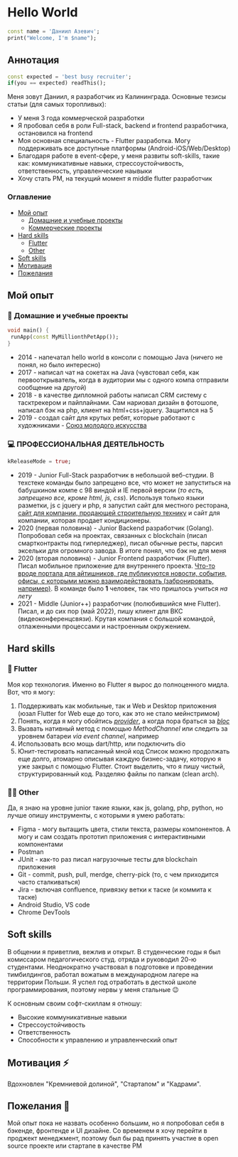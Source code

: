 # Hello World
```dart
const name = 'Даниил Азевич';
print("Welcome, I'm $name");
```

## Аннотация
```dart
const expected = 'best busy recruiter';
if(you == expected) readThis();
```
Меня зовут Даниил, я разработчик из Калининграда. Основные тезисы статьи (для самых торопливых):
 * У меня 3 года коммерческой разработки
 * Я пробовал себя в роли Full-stack, backend и frontend разработчика, остановился на frontend
 * Моя основная специальность - Flutter разработка. Могу поддерживать все доступные платформы (Android-iOS/Web/Desktop)
 * Благодаря работе в event-сфере, у меня развиты soft-skills, такие как: коммуникативные навыки, стрессоустойчивость, ответственность, управленческие наывыки
 * Хочу стать PM, на текущий момент я middle flutter разработчик
### Оглавление
* [Мой опыт](https://github.com/dazevich/dazevich/edit/product/README.md#%D0%BC%D0%BE%D0%B9-%D0%BE%D0%BF%D1%8B%D1%82)
  * [Домашние и учебные проекты](https://github.com/dazevich/dazevich/edit/product/README.md#-%D0%B4%D0%BE%D0%BC%D0%B0%D1%88%D0%BD%D0%B8%D0%B5-%D0%B8-%D1%83%D1%87%D0%B5%D0%B1%D0%BD%D1%8B%D0%B5-%D0%BF%D1%80%D0%BE%D0%B5%D0%BA%D1%82%D1%8B)
  * [Коммерческие проекты](https://github.com/dazevich/dazevich/edit/product/README.md#-%D0%BF%D1%80%D0%BE%D1%84%D0%B5%D1%81%D1%81%D0%B8%D0%BE%D0%BD%D0%B0%D0%BB%D1%8C%D0%BD%D0%B0%D1%8F-%D0%B4%D0%B5%D1%8F%D1%82%D0%B5%D0%BB%D1%8C%D0%BD%D0%BE%D1%81%D1%82%D1%8C)
* [Hard skills](https://github.com/dazevich/dazevich/edit/product/README.md#hard-skills)
  * [Flutter](https://github.com/dazevich/dazevich/edit/product/README.md#-flutter)  
  * [Other](https://github.com/dazevich/dazevich/edit/product/README.md#-other)
* [Soft skills](https://github.com/dazevich/dazevich/edit/product/README.md#soft-skills)
* [Мотивация](https://github.com/dazevich/dazevich/edit/product/README.md#%D0%BC%D0%BE%D1%82%D0%B8%D0%B2%D0%B0%D1%86%D0%B8%D1%8F)
* [Пожелания](https://github.com/dazevich/dazevich/edit/product/README.md#%D0%BF%D0%BE%D0%B6%D0%B5%D0%BB%D0%B0%D0%BD%D0%B8%D1%8F)

## Мой опыт
### 🌱 Домашние и учебные проекты
```dart
void main() {
 runApp(const MyMillionthPetApp());
}
```
* 2014 - напечатал hello world в консоли с помощью Java (ничего не понял, но было интересно)
* 2017 - написал чат на сокетах на Java (чувстовал себя, как первооткрыватель, когда в аудитории мы с одного компа отправили сообщение на другой)
* 2018 - в качестве дипломной работы написал CRM систему с тасктрекером и пайплайнами. Сам нариовал дизайн в фотошопе, написал бэк на php, клиент на html+css+jquery. Защитился на 5
* 2019 - создал сайт для крутых ребят, которые работают с художниками - [Союз молодого искусства](http://youngart39.ru/)
### 💻 ПРОФЕССИОНАЛЬНАЯ ДЕЯТЕЛЬНОСТЬ
```dart
kReleaseMode = true;
```
* 2019 - Junior Full-Stack разработчик в небольшой веб-студии. В техстеке команды было запрещено все, что может не запуститься на бабушкином компе с 98 виндой и IE первой версии (*то есть, запрещено все, кроме html, js, css*). Используя только языки разметки, js с jquery и php, я запустил сайт для местного ресторана, [сайт для компании, продающей строительную технику](https://triton-group.ru/) и сайт для компании, которая продает кондиционеры. 
* 2020 (первая половина) - Junior Backend разработчик (Golang). Попробовал себя на проектах, связанных с blockchain (писал смартконтракты под гиперледжер), писал обычные ресты, парсил эксельки для огромного завода. В итоге понял, что бэк не для меня
* 2020 (вторая половина) - Junior Frontend разработчик (Flutter). Писал мобильное приложение для внутреннего проекта. [Что-то вроде портала для айтишников, где публикуются новости, события, офисы, с которыми можно взаимодействовать (забронировать, например)](https://x-cluster.com/). В команде было **1** человек, так что пришлось учиться *на лету*
* 2021 - Middle (Junior++) разработчик (полюбившийся мне Flutter). Писал, и до сих пор (май 2022), пишу клиент для ВКС (видеоконференцсвязи). Крутая компания с большой командой, отлаженными процессами и настроенным окружением.

## Hard skills
### 🎯 Flutter
Моя кор технология. Именно во Flutter я вырос до полноценного мидла. Вот, что я могу:
  1. Поддерживать как мобильные, так и Web и Desktop приложения (юзал Flutter for Web еще до того, как это не стало мейнстримом)
  2. Понять, когда я могу обойтись *[provider](https://pub.dev/packages/provider)*, а когда пора браться за *[bloc](https://pub.dev/packages/bloc)*
  3. Вызвать нативный метод с помощью *MethodChannel* или следить за уровнем батареи *via event channel*, например
  4. Использовать всю мощь dart/http, или подключить dio
  5. Юнит-тестировать написанный мной код
Список можно продолжать еще долго, атомарно описывая каждую бизнес-задачу, которую я уже закрыл с помощью Flutter. Стоит выделить, что я пишу чистый, структурированный код. Разделяю файлы по папкам (clean arch).
### 👨‍💻 Other
Да, я знаю на уровне junior такие языки, как js, golang, php, python, но лучше опишу инструменты, с которыми я умею работать:
* Figma - могу вытащить цвета, стили текста, размеры компонентов. А могу и сам создать прототип приложения с интерактивными компонентами
* Postman
* JUnit - как-то раз писал нагрузочные тесты для blockchain приложения
* Git - commit, push, pull, merdge, cherry-pick (то, с чем приходится часто сталкиваться)
* Jira - включая confluence, привязку ветки к таске (и коммита к таске)
* Android Studio, VS code
* Chrome DevTools

## Soft skills
В общении я приветлив, вежлив и открыт. В студенческие годы я был комиссаром педагогического студ. отряда и руководил 20-ю студентами. Неоднократно участвовал в подготовке и проведении тимбилдингов, работал вожатым в международном лагере на территории Польши. Я успел год отработать в десткой школе программирования, поэтому нервы у меня стальные 😉

К основным своим софт-скиллам я отношу:
* Высокие коммуникативные навыки
* Стрессоустойчивость
* Ответственность
* Способности к управлению и управленческий опыт

## Мотивация ⚡
Вдохновлен "Кремниевой долиной", "Стартапом" и "Кадрами".

## Пожелания 🌠
Мой опыт пока не назвать особенно большим, но я попробовал себя в бэкенде, фронтенде и UI дизайне. Со временем я хочу перейти в проджект менеджмент, поэтому был бы рад принять участие в open source проекте или стартапе в качестве PM

<!--
**dazevich/dazevich** is a ✨ _special_ ✨ repository because its `README.md` (this file) appears on your GitHub profile.

Here are some ideas to get you started:

- 🔭 I’m currently working on ...
- 🌱 I’m currently learning ...
- 👯 I’m looking to collaborate on ...
- 🤔 I’m looking for help with ...
- 💬 Ask me about ...
- 📫 How to reach me: ...
- 😄 Pronouns: ...
- ⚡ Fun fact: ...
-->
